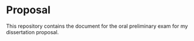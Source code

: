 # Proposal

This repository contains the document for the oral preliminary exam for my dissertation proposal.
